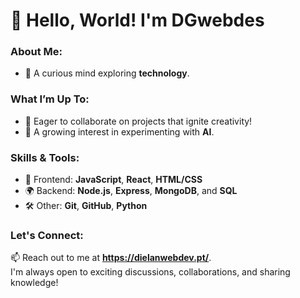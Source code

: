 # 👋 Hello, World! I'm DGwebdes

### About Me:
- 🧠 A curious mind exploring **technology**.  

### What I’m Up To:
- 🤝 Eager to collaborate on projects that ignite creativity!  
- 🎨 A growing interest in experimenting with **AI**.  

### Skills & Tools:
- 🌟 Frontend: **JavaScript**, **React**, **HTML/CSS**  
- 🌍 Backend: **Node.js**, **Express**, **MongoDB**, and **SQL**  
- 🛠️ Other: **Git**, **GitHub**, **Python**

### Let's Connect:
📫 Reach out to me at **https://dielanwebdev.pt/**.  
I'm always open to exciting discussions, collaborations, and sharing knowledge!  

<!---
DGwebdes/DGwebdes is a ✨ special ✨ repository because its `README.md` (this file) appears on your GitHub profile.
You can click the Preview link to take a look at your changes.
--->
